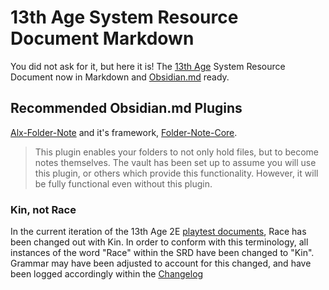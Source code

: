 # 13th Age System Resource Document Markdown
You did not ask for it, but here it is! The [13th Age](https://pelgranepress.com/13th-age/) System Resource Document now in Markdown and [Obsidian.md](https://obsidian.md) ready.

## Recommended Obsidian.md Plugins
[Alx-Folder-Note](https://github.com/aidenlx/alx-folder-note) and it's framework, [Folder-Note-Core](https://github.com/aidenlx/folder-note-core). 
> This plugin enables your folders to not only hold files, but to become notes themselves. The vault has been set up to assume you will use this plugin, or others which provide this functionality. However, it will be fully functional even without this plugin.


### Kin, not Race
In the current iteration of the 13th Age 2E [playtest documents](https://robheinsoo.blogspot.com/2022/08/13th-age-2e-more-info.html), Race has been changed out with Kin. In order to conform with this terminology, all instances of the word "Race" within the SRD have been changed to "Kin". Grammar may have been adjusted to account for this changed, and have been logged accordingly within the [Changelog](SRD-MD_Changelog.md)


